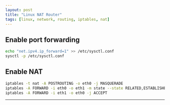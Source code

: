 ```yaml
---
layout: post
title: "Linux NAT Router"
tags: [linux, network, routing, iptables, nat]
---
```


## Enable port forwarding
```bash
echo "net.ipv4.ip_forward=1" >> /etc/sysctl.conf
sysctl -p /etc/sysctl.conf
```

## Enable NAT
```bash
iptables -t nat -A POSTROUTING -o eth0 -j MASQUERADE
iptables -A FORWARD -i eth0 -o eth1 -m state --state RELATED,ESTABLISHED -j ACCEPT
iptables -A FORWARD -i eth1 -o eth0 -j ACCEPT
```

---
